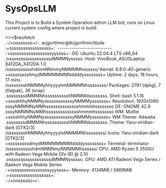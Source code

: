 # SysOpsLLM
This Project is to Build a System Operation admin LLM bot, runs on Linux<br>
current system config where project is build:<br>
<p>
>>>$neofetch<br>
            .-/+oossssoo+/-.               arjgorthmic@ArjgorthmicNode <br>
         :+ssssssssssssssssss+:`           --------------------------- <br>
      -+ssssssssssssssssssyyssss+-         OS: Ubuntu 22.04.4 LTS x86_64 <br>
    .ossssssssssssssssssdMMMNysssso.       Host: VivoBook_ASUSLaptop X412DA_X412DA 1.0 <br>
   /ssssssssssshdmmNNmmyNMMMMhssssss/      Kernel: 6.8.0-40-generic <br>
  +ssssssssshmydMMMMMMMNddddyssssssss+     Uptime: 2 days, 18 hours, 17 mins <br>
 /sssssssshNMMMyhhyyyyhmNMMMNhssssssss/    Packages: 2781 (dpkg), 7 (flatpak), 36 (snap) <br>
.ssssssssdMMMNhsssssssssshNMMMdssssssss.   Shell: bash 5.1.16 <br>
+sssshhhyNMMNyssssssssssssyNMMMysssssss+   Resolution: 1920x1080 <br>
ossyNMMMNyMMhsssssssssssssshmmmhssssssso   DE: GNOME 42.9 <br>
ossyNMMMNyMMhsssssssssssssshmmmhssssssso   WM: Mutter <br>
+sssshhhyNMMNyssssssssssssyNMMMysssssss+   WM Theme: Adwaita <br>
.ssssssssdMMMNhsssssssssshNMMMdssssssss.   Theme: Yaru-viridian-dark [GTK2/3] <br>
 /sssssssshNMMMyhhyyyyhdNMMMNhssssssss/    Icons: Yaru-viridian-dark [GTK2/3] <br>
  +sssssssssdmydMMMMMMMMddddyssssssss+     Terminal: terminator <br>
   /ssssssssssshdmNNNNmyNMMMMhssssss/      CPU: AMD Ryzen 5 3500U with Radeon Vega Mobile Gfx (8) @ 2.10 <br>
    .ossssssssssssssssssdMMMNysssso.       GPU: AMD ATI Radeon Vega Series / Radeon Vega Mobile Series <br>
      -+sssssssssssssssssyyyssss+-         Memory: 4134MiB / 5869MiB <br>
         :+ssssssssssssssssss+:`<br>
            .-/+oossssoo+/-.   <br>
<br>
</p>
